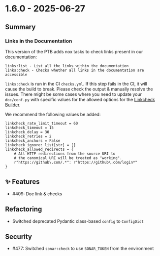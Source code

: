 # 1.6.0 - 2025-06-27

## Summary

### Links in the Documentation 
This version of the PTB adds nox tasks to check links present in our documentation:

    links:list - List all the links within the documentation
    links:check - Checks whether all links in the documentation are accessible

`links:check` is run in the CI `checks.yml`. If this step fails in the CI, it will cause
the build to break. Please check the output & manually resolve the issues. There might
be some cases where you need to update your `doc/conf.py` with specific values for the allowed
options for the [Linkcheck Builder](https://www.sphinx-doc.org/en/master/usage/configuration.html#options-for-the-linkcheck-builder).

We recommend the following values be added:

    linkcheck_rate_limit_timeout = 60
    linkcheck_timeout = 15
    linkcheck_delay = 30
    linkcheck_retries = 2
    linkcheck_anchors = False
    linkcheck_ignore: list[str] = []
    linkcheck_allowed_redirects = {
        # All HTTP redirections from the source URI to
        # the canonical URI will be treated as "working".
        r"https://github\.com/.*": r"https://github\.com/login*"
    }

## ✨ Features
* #409: Doc link & checks

## Refactoring
* Switched deprecated Pydantic class-based `config` to `ConfigDict`

## Security
* #477: Switched `sonar:check` to use `SONAR_TOKEN` from the environment
